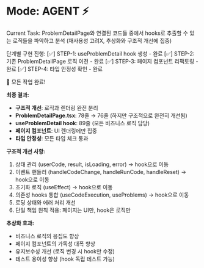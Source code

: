# Mode: AGENT ⚡

Current Task: ProblemDetailPage와 연결된 코드들 중에서 hooks로 추출할 수 있는 로직들을 파악하고 분석 (재사용성 고려X, 추상화와 구조적 개선에 집중)

단계별 구현 진행:
[✅] STEP-1: useProblemDetail hook 생성 - 완료
[✅] STEP-2: 기존 ProblemDetailPage 로직 이전 - 완료
[✅] STEP-3: 페이지 컴포넌트 리팩토링 - 완료
[✅] STEP-4: 타입 안정성 확인 - 완료

🎉 모든 작업 완료!

**최종 결과:**

- **구조적 개선**: 로직과 렌더링 완전 분리
- **ProblemDetailPage.tsx**: 78줄 → 76줄 (하지만 구조적으로 완전히 개선됨)
- **useProblemDetail hook**: 89줄 (모든 비즈니스 로직 담당)
- **페이지 컴포넌트**: UI 렌더링에만 집중
- **타입 안정성**: 모든 타입 체크 통과

**구조적 개선 사항:**

1. 상태 관리 (userCode, result, isLoading, error) → hook으로 이동
2. 이벤트 핸들러 (handleCodeChange, handleRunCode, handleReset) → hook으로 이동
3. 초기화 로직 (useEffect) → hook으로 이동
4. 의존성 hooks 통합 (useCodeExecution, useProblems) → hook으로 이동
5. 로딩 상태와 에러 처리 개선
6. 단일 책임 원칙 적용: 페이지는 UI만, hook은 로직만

**추상화 효과:**

- 비즈니스 로직의 응집도 향상
- 페이지 컴포넌트의 가독성 대폭 향상
- 유지보수성 개선 (로직 변경 시 hook만 수정)
- 테스트 용이성 향상 (hook 독립 테스트 가능)
